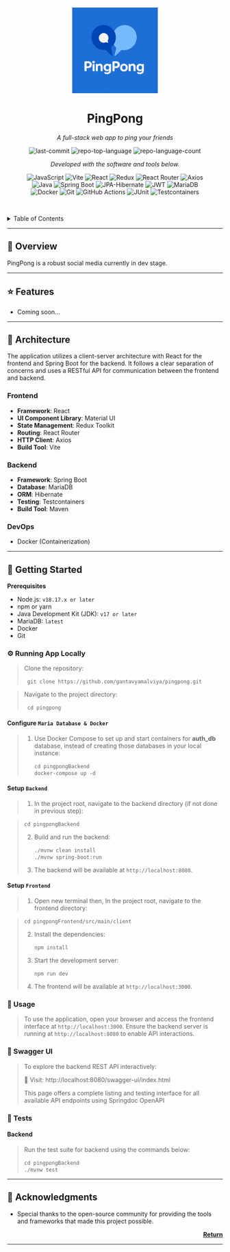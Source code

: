 <p align="center">
  <img src="pingpongFrontend/src/main/client/src/assets/pingpong-logo.png" width="200">
</p>
<p align="center">
    <h1 align="center">PingPong</h1>
</p>
<p align="center">
    <em>A full-stack web app to ping your friends</em>
</p>
<p align="center">
    <img src="https://img.shields.io/github/last-commit/gantavyamalviya/pingpong?style=flat&logo=git&logoColor=white&color=0080ff" alt="last-commit">
    <img src="https://img.shields.io/github/languages/top/gantavyamalviya/pingpong?style=flat&color=0080ff" alt="repo-top-language">
    <img src="https://img.shields.io/github/languages/count/gantavyamalviya/pingpong?style=flat&color=0080ff" alt="repo-language-count">
<p>
<p align="center">
        <em>Developed with the software and tools below.</em>
</p>
<p align="center">    
    <img src="https://img.shields.io/badge/JavaScript-F7DF1E.svg?style=flat&logo=JavaScript&logoColor=black" alt="JavaScript">
    <img src="https://img.shields.io/badge/Vite-646CFF.svg?style=flat&logo=Vite&logoColor=white" alt="Vite">
    <img src="https://img.shields.io/badge/React-61DAFB.svg?style=flat&logo=React&logoColor=black" alt="React">
    <img src="https://img.shields.io/badge/Redux-764ABC.svg?style=flat&logo=redux&logoColor=white" alt="Redux">
    <img src="https://img.shields.io/badge/React_Router-CA4245.svg?style=flat&logo=react-router&logoColor=white" alt="React Router">
    <img src="https://img.shields.io/badge/Axios-5A29E4.svg?style=flat&logo=Axios&logoColor=white" alt="Axios">
    <br> 
    <img src="https://img.shields.io/badge/Java-ED8B00.svg?style=flat&logo=openjdk&logoColor=black" alt="Java">
    <img src="https://img.shields.io/badge/Spring_Boot-6DB33F.svg?style=flat&logo=spring-boot&logoColor=white" alt="Spring Boot">
    <img src="https://img.shields.io/badge/JPA-Hibernate-59666C.svg?style=flat&logo=hibernate&logoColor=white" alt="JPA-Hibernate">
    <img src="https://img.shields.io/badge/JWT-3BBAF1.svg?style=flat&logo=jsonwebtokens&logoColor=white" alt="JWT">
    <img src="https://img.shields.io/badge/MariaDB-003545?style=flat&logo=mariadb&logoColor=white" alt="MariaDB">
    <br>   
    <img src="https://img.shields.io/badge/Docker-2496ED.svg?style=flat&logo=Docker&logoColor=white" alt="Docker">
    <img src="https://img.shields.io/badge/Git-F05032.svg?style=flat&logo=git&logoColor=white" alt="Git">
    <img src="https://img.shields.io/badge/GitHub%20Actions-2088FF.svg?style=flat&logo=GitHub-Actions&logoColor=white" alt="GitHub Actions">
    <img src="https://img.shields.io/badge/JUnit-25A162.svg?style=flat&logo=junit5&logoColor=white" alt="JUnit">
    <img src="https://img.shields.io/badge/Testcontainers-3186A1.svg?style=flat&logo=linuxcontainers&logoColor=white" alt="Testcontainers">
</p>

<br><!-- TABLE OF CONTENTS -->

<details>
  <summary>Table of Contents</summary><br>

- [📕 Overview](#-overview)

- [⭐ Features](#-features)

- [🧩 Architecture](#-architecture)

- [🚀 Getting Started](#-getting-started)

    - [⚙️ Running App Locally](#️-running-app-locally)
    - [📖 Usage](#-usage)
    - [📘 Swagger UI](#-swagger-ui)
    - [🧪 Tests](#-tests)

- [👏 Acknowledgments](#-acknowledgments)

  </details>
  <hr>

## 📕 Overview

PingPong is a robust social media currently in dev stage.

---

## ⭐ Features

- Coming soon...

---

## 🧩 Architecture

The application utilizes a client-server architecture with React for the frontend and Spring Boot for the backend. It follows a clear separation of concerns and uses a RESTful API for communication between the frontend and backend.

### Frontend

- **Framework**: React
- **UI Component Library**: Material UI
- **State Management**: Redux Toolkit
- **Routing**: React Router
- **HTTP Client**: Axios
- **Build Tool**: Vite

### Backend

- **Framework**: Spring Boot
- **Database**: MariaDB
- **ORM**: Hibernate
- **Testing**: Testcontainers
- **Build Tool**: Maven

### DevOps

- Docker (Containerization)

---

## 🚀 Getting Started

**Prerequisites**

- Node.js: `v18.17.x or later`
- npm or yarn
- Java Development Kit (JDK): `v17 or later`
- MariaDB: `latest`
- Docker
- Git

### ⚙️ Running App Locally

> Clone the repository:
>
> ```console
>  git clone https://github.com/gantavyamalviya/pingpong.git
> ```

> Navigate to the project directory:
>
> ```console
>  cd pingpong
> ```

<h4>Configure <code>Maria Database & Docker</code></h4>

> 1. Use Docker Compose to set up and start containers for **auth_db** database, instead of creating those databases in your local instance:
>
>    ```console
>    cd pingpongBackend
>    docker-compose up -d
>    ```
     
<h4>Setup <code>Backend</code></h4>

> 1. In the project root, navigate to the backend directory (if not done in previous step):
     
>    ```console
>    cd pingpongBackend
>    ```
>
> 2. Build and run the backend:
>
>    ```console
>    ./mvnw clean install
>    ./mvnw spring-boot:run
>    ```
>
> 4. The backend will be available at `http://localhost:8080`.

<h4>Setup <code>Frontend</code></h4>

> 1. Open new terminal then, In the project root, navigate to the frontend directory:
     
>    ```console
>    cd pingpongFrontend/src/main/client
>    ```
>
> 2. Install the dependencies:
>    ```console
>    npm install
>    ```
>
> 3. Start the development server:
>    ```console
>    npm run dev
>    ```
>
> 5. The frontend will be available at `http://localhost:3000`.

### 📖 Usage

> To use the application, open your browser and access the frontend interface at `http://localhost:3000`. Ensure the backend server is running at `http://localhost:8080` to enable API interactions.


### 📘 Swagger UI
> To explore the backend REST API interactively:
> 
> 📌 Visit: http://localhost:8080/swagger-ui/index.html
> 
>This page offers a complete listing and testing interface for all available API endpoints using Springdoc OpenAPI

### 🧪 Tests

<h4>Backend</h4>

> Run the test suite for backend using the commands below:
>
> ```console
> cd pingpongBackend
> ./mvnw test
> ```

---

## 👏 Acknowledgments

- Special thanks to the open-source community for providing the tools and frameworks that made this project possible.

<p align="right">
  <a href="#-overview"><b>Return</b></a>
</p>

---

